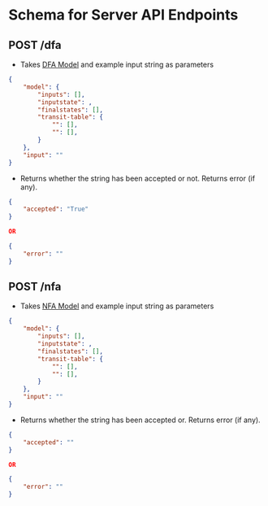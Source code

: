 # Schema for Server API Endpoints

## POST /dfa

* Takes [DFA Model](https://github.com/rushilrai/FLA-WebApp/blob/master/SCHEMA.md#dfa-schema) and example input string as parameters

```json
{
    "model": {
        "inputs": [],
        "inputstate": ,
        "finalstates": [],
        "transit-table": {
            "": [],
            "": [],
        }
    },
    "input": ""
}
```

* Returns whether the string has been accepted or not. Returns error (if any).

```json
{
    "accepted": "True"
}

OR

{
    "error": ""
}
```

## POST /nfa

* Takes [NFA Model](https://github.com/rushilrai/FLA-WebApp/blob/master/SCHEMA.md#nfa-schema) and example input string as parameters

```json
{
    "model": {
        "inputs": [],
        "inputstate": ,
        "finalstates": [],
        "transit-table": {
            "": [],
            "": [],
        }
    },
    "input": ""
}
```

* Returns whether the string has been accepted or. Returns error (if any).

```json
{
    "accepted": ""
}

OR

{
    "error": ""
}
```
